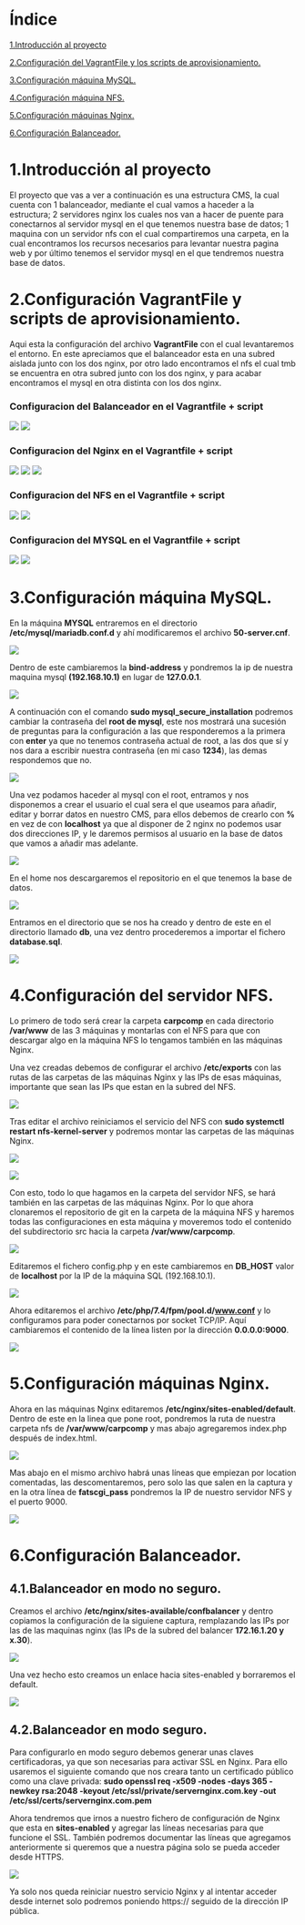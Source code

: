 #   Índice

[1.Introducción al proyecto](#1)

[2.Configuración del VagrantFile y los scripts de aprovisionamiento.](#2)

[3.Configuración máquina MySQL.](#3)

[4.Configuración máquina NFS.](#4)

[5.Configuración máquinas Nginx.](#5)

[6.Configuración Balanceador.](#6)

<div id="1">

# 1.Introducción al proyecto

El proyecto que vas a ver a continuación es una estructura CMS, la cual cuenta con 1 balanceador, mediante el cual vamos a haceder a la estructura; 2 servidores nginx los cuales nos van a hacer de puente para conectarnos al servidor mysql en el que tenemos nuestra base de datos; 1 maquina con un servidor nfs con el cual compartiremos una carpeta, en la cual encontramos los recursos necesarios para levantar nuestra pagina web y por último tenemos el servidor mysql en el que tendremos nuestra base de datos.

<div id="2">

# 2.Configuración VagrantFile y scripts de aprovisionamiento.

Aqui esta la configuración del archivo **VagrantFile** con el cual levantaremos el entorno.
En este apreciamos que el balanceador esta en una subred aislada junto con los dos nginx, por otro lado encontramos el nfs el cual tmb se encuentra en otra subred junto con los dos nginx, y para acabar encontramos el mysql en otra distinta con los dos nginx.

### Configuracion del **Balanceador** en el Vagrantfile + **script**

![](fotos/Captura1.PNG)
![](fotos/Captura2.PNG)

### Configuracion del **Nginx** en el Vagrantfile + **script**

![](fotos/Captura3.PNG) 
![](fotos/Captura4.PNG)
![](fotos/Captura5.PNG)

### Configuracion del **NFS** en el Vagrantfile + **script**
![](fotos/Captura6.PNG)
![](fotos/Captura9.PNG)

### Configuracion del **MYSQL** en el Vagrantfile + **script**

![](fotos/Captura7.PNG)
![](fotos/Captura8.PNG)

<div id="3">

# 3.Configuración máquina MySQL.

En la máquina **MYSQL** entraremos en el directorio **/etc/mysql/mariadb.conf.d** y ahí modificaremos el archivo **50-server.cnf**.

![](fotos/Captura10.PNG)

Dentro de este cambiaremos la **bind-address** y pondremos la ip de nuestra maquina mysql **(192.168.10.1)** en lugar de **127.0.0.1**.

![](fotos/Captura11.PNG)

A continuación con el comando **sudo mysql\_secure\_installation** podremos cambiar la contraseña del **root de mysql**, este nos mostrará una sucesión de preguntas para la configuración a las que responderemos a la primera con **enter** ya que no tenemos contraseña actual de root, a las dos que sí y nos dara a escribir nuestra contraseña (en mi caso **1234**), las demas respondemos que no.

![](fotos/Captura12.PNG)

Una vez podamos haceder al mysql con el root, entramos y nos disponemos a crear el usuario el cual sera el que useamos para añadir, editar y borrar datos en nuestro CMS, para ellos debemos de crearlo con **%** en vez de con **localhost** ya que al disponer de 2 nginx no podemos usar dos direcciones IP, y le daremos permisos al usuario en la base de datos que vamos a añadir mas adelante.

![](fotos/Captura13.PNG)

En el home nos descargaremos el repositorio en el que tenemos la base de datos.

![](fotos/Captura14.PNG)

Entramos en el directorio que se nos ha creado y dentro de este en el directorio llamado **db**, una vez dentro procederemos a importar el fichero **database.sql**.

![](fotos/Captura15.PNG)

<div id="4">

# 4.Configuración del servidor NFS.

Lo primero de todo será crear la carpeta **carpcomp** en cada directorio **/var/www** de las 3 máquinas y montarlas con el NFS para que con descargar algo en la  máquina NFS lo tengamos también en las máquinas Nginx.

Una vez creadas debemos de configurar el archivo **/etc/exports** con las rutas de las carpetas de las máquinas Nginx y las IPs de esas máquinas, importante que sean las IPs que estan en la subred del NFS.

![](fotos/Captura16.PNG)

Tras editar el archivo reiniciamos el servicio del NFS con **sudo systemctl restart nfs-kernel-server** y podremos montar las carpetas de las máquinas Nginx.

![](fotos/Captura17.PNG)

![](fotos/Captura18.PNG)

Con esto, todo lo que hagamos en la carpeta del servidor NFS, se hará también en las carpetas de las máquinas Nginx. Por lo que ahora clonaremos el repositorio de git en la carpeta de la máquina NFS y haremos todas las configuraciones en esta máquina y moveremos todo el contenido del subdirectorio src hacia la carpeta **/var/www/carpcomp**.

![](fotos/Captura19.PNG)

Editaremos el fichero config.php y en este cambiaremos en **DB_HOST** valor de **localhost** por la IP de la máquina SQL (192.168.10.1).

![](fotos/Captura20.PNG)

Ahora editaremos el archivo **/etc/php/7.4/fpm/pool.d/www.conf** y lo configuramos para poder conectarnos por socket TCP/IP. Aquí cambiaremos el contenido de la línea listen por la dirección **0.0.0.0:9000**.

![](fotos/Captura21.PNG)

<div id="5">

# 5.Configuración máquinas Nginx.

Ahora en las máquinas Nginx editaremos **/etc/nginx/sites-enabled/default**. Dentro de este en la linea que pone root, pondremos la ruta de nuestra carpeta nfs de **/var/www/carpcomp** y mas abajo agregaremos index.php después de index.html. 

![](fotos/Captura22.PNG)

Mas abajo en el mismo archivo habrá unas líneas que empiezan por location comentadas, las descomentaremos, pero solo las que salen en la captura y en la otra línea de **fatscgi_pass** pondremos la IP de nuestro servidor NFS y el puerto 9000.

![](fotos/Captura23.PNG)

<div id="6">

# 6.Configuración Balanceador.

## 4.1.Balanceador en modo no seguro.

Creamos el archivo **/etc/nginx/sites-available/confbalancer** y dentro copiamos la configuración de la siguiene captura, remplazando las IPs por las de las maquinas nginx (las IPs de la subred del balancer **172.16.1.20 y x.30**).

![](fotos/Captura24.PNG)

Una vez hecho esto creamos un enlace hacia sites-enabled y borraremos el default.

![](fotos/Captura25.PNG)

## 4.2.Balanceador en modo seguro.

Para configurarlo en modo seguro debemos generar unas claves certificadoras, ya que son necesarias para activar SSL en Nginx. Para ello usaremos el siguiente comando que nos creara tanto un certificado público como una clave privada: **sudo openssl req -x509 -nodes -days 365 -newkey rsa:2048 -keyout /etc/ssl/private/servernginx.com.key -out /etc/ssl/certs/servernginx.com.pem**

Ahora tendremos que irnos a nuestro fichero de configuración de Nginx que esta en **sites-enabled** y agregar las líneas necesarias para que funcione el SSL. También podremos documentar las líneas que agregamos anteriormente si queremos que a nuestra página solo se pueda acceder desde HTTPS.

![](fotos/Captura10.PNG)

Ya solo nos queda reiniciar nuestro servicio Nginx y al intentar acceder desde internet solo podremos poniendo https:// seguido de la dirección IP pública.